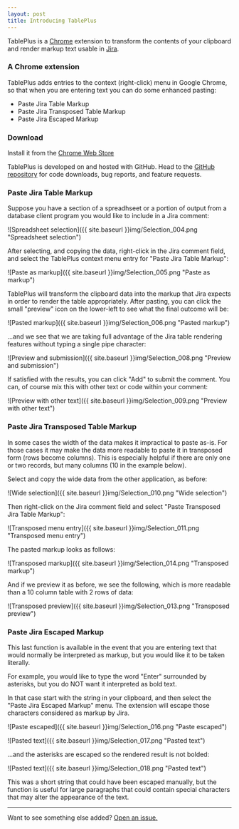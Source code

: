 ```yaml
---
layout: post
title: Introducing TablePlus
---
```


TablePlus is a [Chrome](https://www.google.com/chrome/index.html) extension to transform the contents of your clipboard and render markup text usable in [Jira](http://www.atlassian.com/jira).

### A Chrome extension

TablePlus adds entries to the context (right-click) menu in Google Chrome, so
that when you are entering text you can do some enhanced pasting:

* Paste Jira Table Markup
* Paste Jira Transposed Table Markup
* Paste Jira Escaped Markup

### Download

Install it from the [Chrome Web Store](https://chrome.google.com/webstore/detail/tableplus/fhgekekdakigpdfdppllmpackoklhklb)

TablePlus is developed on and hosted with GitHub. Head to the <a href="https://github.com/mgualdron/TablePlus">GitHub repository</a> for code downloads, bug reports, and feature requests.

### Paste Jira Table Markup

Suppose you have a section of a spreadhseet or a portion of output from a
database client program you would like to include in a Jira comment:

![Spreadsheet selection]({{ site.baseurl }}img/Selection_004.png "Spreadsheet selection")

After selecting, and copying the data, right-click in the Jira comment field, and
select the TablePlus context menu entry for "Paste Jira Table Markup":

![Paste as markup]({{ site.baseurl }}img/Selection_005.png "Paste as markup")

TablePlus will transform the clipboard data into the markup that Jira expects
in order to render the table appropriately.  After pasting, you can click the
small "preview" icon on the lower-left to see what the final outcome will be:

![Pasted markup]({{ site.baseurl }}img/Selection_006.png "Pasted markup")

...and we see that we are taking full advantage of the Jira table rendering
features without typing a single pipe character:

![Preview and submission]({{ site.baseurl }}img/Selection_008.png "Preview and submission")

If satisfied with the results, you can click "Add" to submit the comment. You
can, of course mix this with other text or code within your comment:

![Preview with other text]({{ site.baseurl }}img/Selection_009.png "Preview with other text")


### Paste Jira Transposed Table Markup

In some cases the width of the data makes it impractical to paste as-is.  For
those cases it may make the data more readable to paste it in transposed form
(rows become columns).  This is especially helpful if there are only one or
two records, but many columns (10 in the example below).

Select and copy the wide data from the other application, as before:

![Wide selection]({{ site.baseurl }}img/Selection_010.png "Wide selection")

Then right-click on the Jira comment field and select "Paste Transposed Jira
Table Markup":

![Transposed menu entry]({{ site.baseurl }}img/Selection_011.png "Transposed menu entry")

The pasted markup looks as follows:

![Transposed markup]({{ site.baseurl }}img/Selection_014.png "Transposed markup")

And if we preview it as before, we see the following, which is more readable
than a 10 column table with 2 rows of data:

![Transposed preview]({{ site.baseurl }}img/Selection_013.png "Transposed preview")

### Paste Jira Escaped Markup

This last function is available in the event that you are entering text that
would normally be interpreted as markup, but you would like it to be taken
literally.

For example, you would like to type the word "Enter" surrounded by asterisks,
but you do NOT want it interpreted as bold text.

In that case start with the string in your clipboard, and then select the
"Paste Jira Escaped Markup" menu.  The extension will escape those characters
considered as markup by Jira.

![Paste escaped]({{ site.baseurl }}img/Selection_016.png "Paste escaped")

![Pasted text]({{ site.baseurl }}img/Selection_017.png "Pasted text")

...and the asterisks are escaped so the rendered result is not bolded:

![Pasted text]({{ site.baseurl }}img/Selection_018.png "Pasted text")

This was a short string that could have been escaped manually, but the
function is useful for large paragraphs that could contain special characters
that may alter the appearance of the text.

-----

Want to see something else added? <a href="https://github.com/mgualdron/TablePlus/issues/new">Open an issue.</a>
